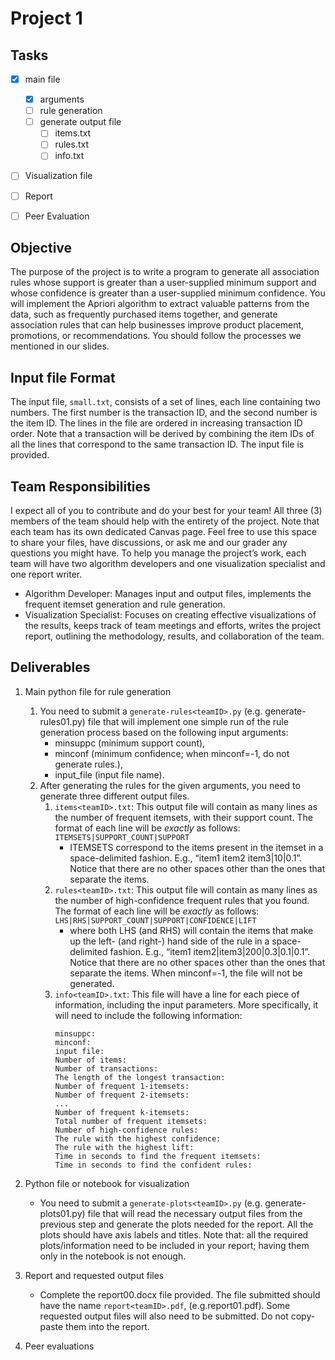 # Project 1
## Tasks
- [X] main file
  - [X] arguments
  - [ ] rule generation
  - [ ] generate output file
    - [ ] items.txt
    - [ ] rules.txt
    - [ ] info.txt
- [ ] Visualization file
- [ ] Report
- [ ] Peer Evaluation


## Objective
The purpose of the project is to write a program to generate all association rules whose support is greater than a user-supplied minimum support and whose confidence is greater than a user-supplied minimum confidence. You will implement the Apriori algorithm to extract valuable patterns from the data, such as frequently purchased items together, and generate association rules that can help businesses improve product placement, promotions, or recommendations. You should follow the processes we mentioned in our slides.

## Input file Format
The input file, `small.txt`, consists of a set of lines, each line containing two numbers. The first number is the transaction ID, and the second number is the item ID. The lines in the file are ordered in increasing transaction ID order. Note that a transaction will be derived by combining the item IDs of all the lines that correspond to the same transaction ID. The input file is provided.

## Team Responsibilities

I expect all of you to contribute and do your best for your team! All three (3) members of the team should help with the entirety of the project. Note that each team has its own dedicated Canvas page. Feel free to use this space to share your files, have discussions, or ask me and our grader any questions you might have. To help you manage the project’s work, each team will have two algorithm developers and one visualization specialist and one report writer.
* Algorithm Developer: Manages input and output files, implements the frequent itemset generation and rule generation.
* Visualization Specialist: Focuses on creating effective visualizations of the results, keeps track of team meetings and efforts, writes the project report, outlining the methodology, results, and collaboration of the team.

## Deliverables
1. Main python file for rule generation
    1. You need to submit a `generate-rules<teamID>.py` (e.g. generate-rules01.py) file that will implement one simple run of the rule generation process based on the following input arguments:
        * minsuppc (minimum support count),
        * minconf (minimum confidence; when minconf=-1, do not generate rules.),
        * input_file (input file name).
    2. After generating the rules for the given arguments, you need to generate three different output files.
        1. `items<teamID>.txt`: This output file will contain as many lines as the number of frequent itemsets, with their support count. The format of each line will be *exactly* as follows: `ITEMSETS|SUPPORT_COUNT|SUPPORT`
            * ITEMSETS correspond to the items present in the itemset in a space-delimited fashion. E.g., “item1 item2 item3|10|0.1”. Notice that there are no other spaces other than the ones that separate the items. 
        2. `rules<teamID>.txt`: This output file will contain as many lines as the number of high-confidence frequent rules that you found. The format of each line will be *exactly* as follows: `LHS|RHS|SUPPORT_COUNT|SUPPORT|CONFIDENCE|LIFT`
            * where both LHS (and RHS) will contain the items that make up the left- (and right-) hand side of the rule in a space-delimited fashion. E.g., “item1 item2|item3|200|0.3|0.1|0.1”. Notice that there are no other spaces other than the ones that separate the items. When minconf=-1, the file will not be generated.
        3. `info<teamID>.txt`: This file will have a line for each piece of information, including the input parameters. More specifically, it will need to include the following information:
            ```
            minsuppc:
            minconf:
            input file:
            Number of items:
            Number of transactions:
            The length of the longest transaction:
            Number of frequent 1-itemsets:
            Number of frequent 2-itemsets:
            ...
            Number of frequent k-itemsets:
            Total number of frequent itemsets:
            Number of high-confidence rules:
            The rule with the highest confidence:
            The rule with the highest lift:
            Time in seconds to find the frequent itemsets:
            Time in seconds to find the confident rules:
            ``` 
2. Python file or notebook for visualization
    * You need to submit a `generate-plots<teamID>.py` (e.g. generate-plots01.py) file that will read the necessary output files from the previous step and generate the plots needed for the report. All the plots should have axis labels and titles. Note that: all the required plots/information need to be included in your report; having them only in the notebook is not enough.

3. Report and requested output files
    * Complete the report00.docx file provided. The file submitted should have the name `report<teamID>.pdf`, (e.g.report01.pdf). Some requested output files will also need to be submitted. Do not copy-paste them into the report.
4. Peer evaluations